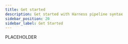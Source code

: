 ```yaml
---
title: Get started
description: Get started with Harness pipeline syntax
sidebar_position: 20
sidebar_label: Get Started
---
```




PLACEHOLDER

